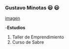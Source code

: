 ### Gustavo Minotas 	😃 :smiley:
[imagen](https://cdn.shortpixel.ai/client/q_glossy,ret_img,w_1875/https://computacioninteractiva.com/wp-content/uploads/2019/07/INVERTIR-EN-TECNOLOGIA.png)

-**Estudios**
1. Taller de Emprendimiento
2. Curso de Sabre


<!--
**Gminotas68/Gminotas68** is a ✨ _special_ ✨ repository because its `README.md` (this file) appears on your GitHub profile.

Here are some ideas to get you started:

- 🔭 I’m currently working on ...
- 🌱 I’m currently learning ...
- 👯 I’m looking to collaborate on ...
- 🤔 I’m looking for help with ...
- 💬 Ask me about ...
- 📫 How to reach me: ...
- 😄 Pronouns: ...
- ⚡ Fun fact: ...
-->
